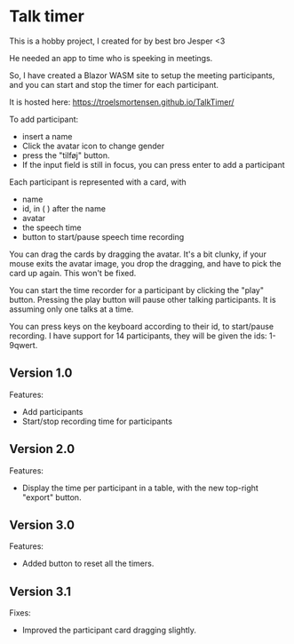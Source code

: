 # Talk timer

This is a hobby project, I created for by best bro Jesper <3

He needed an app to time who is speeking in meetings.

So, I have created a Blazor WASM site to setup the meeting participants, and you can start and stop the timer for each participant.

It is hosted here: https://troelsmortensen.github.io/TalkTimer/

To add participant:
* insert a name
* Click the avatar icon to change gender
* press the "tilføj" button.
* If the input field is still in focus, you can press enter to add a participant

Each participant is represented with a card, with
* name
* id, in ( ) after the name
* avatar
* the speech time
* button to start/pause speech time recording

You can drag the cards by dragging the avatar. It's a bit clunky, if your mouse exits the avatar image, you drop the dragging, and have to pick the card up again. This won't be fixed.

You can start the time recorder for a participant by clicking the "play" button. Pressing the play button will pause other talking participants. It is assuming only one talks at a time.

You can press keys on the keyboard according to their id, to start/pause recording. I have support for 14 participants, they will be given the ids: 1-9qwert.


## Version 1.0
Features:
* Add participants
* Start/stop recording time for participants

## Version 2.0
Features:
* Display the time per participant in a table, with the new top-right "export" button.

## Version 3.0
Features:
* Added button to reset all the timers.

## Version 3.1
Fixes:
* Improved the participant card dragging slightly.